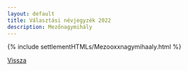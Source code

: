 ```yaml
---
layout: default
title: Választási névjegyzék 2022
description: Mezőnagymihály
---
```


{% include settlementHTMLs/Mezooxxnagymihaaly.html %}

[Vissza](../)